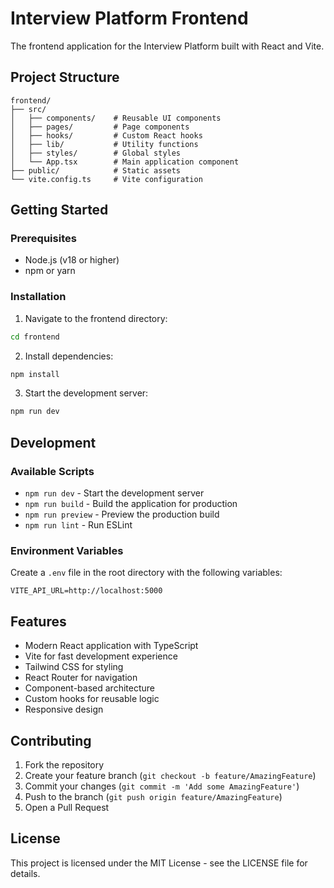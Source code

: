 # Interview Platform Frontend

The frontend application for the Interview Platform built with React and Vite.

## Project Structure

```
frontend/
├── src/
│   ├── components/    # Reusable UI components
│   ├── pages/         # Page components
│   ├── hooks/         # Custom React hooks
│   ├── lib/           # Utility functions
│   ├── styles/        # Global styles
│   └── App.tsx        # Main application component
├── public/            # Static assets
└── vite.config.ts     # Vite configuration
```

## Getting Started

### Prerequisites

- Node.js (v18 or higher)
- npm or yarn

### Installation

1. Navigate to the frontend directory:
```bash
cd frontend
```

2. Install dependencies:
```bash
npm install
```

3. Start the development server:
```bash
npm run dev
```

## Development

### Available Scripts

- `npm run dev` - Start the development server
- `npm run build` - Build the application for production
- `npm run preview` - Preview the production build
- `npm run lint` - Run ESLint

### Environment Variables

Create a `.env` file in the root directory with the following variables:

```plaintext
VITE_API_URL=http://localhost:5000
```

## Features

- Modern React application with TypeScript
- Vite for fast development experience
- Tailwind CSS for styling
- React Router for navigation
- Component-based architecture
- Custom hooks for reusable logic
- Responsive design

## Contributing

1. Fork the repository
2. Create your feature branch (`git checkout -b feature/AmazingFeature`)
3. Commit your changes (`git commit -m 'Add some AmazingFeature'`)
4. Push to the branch (`git push origin feature/AmazingFeature`)
5. Open a Pull Request

## License

This project is licensed under the MIT License - see the LICENSE file for details.

